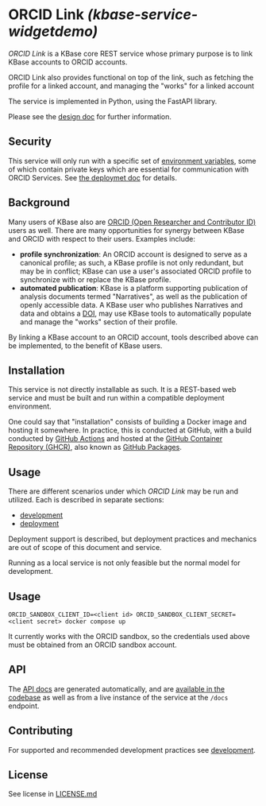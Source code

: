# ORCID Link  _(kbase-service-widgetdemo)_

*ORCID Link* is a KBase core REST service whose primary purpose is to link KBase accounts to ORCID accounts.

ORCID Link also provides functional on top of the link, such as fetching the profile for a linked account, and managing the "works" for a linked account

The service is implemented in Python, using the FastAPI library.

Please see the [design doc](docs/design/design.md) for further information.

## Security

This service will only run with a specific set of [environment variables](docs/operation/deployment.md#environment-variables), some of which contain private keys which are essential for communication with ORCID Services. See [the deploymet doc](docs/operation/deployment.md) for details.

## Background

Many users of KBase also are [ORCID (Open Researcher and Contributor ID)](https://orcid.org) users as well. There are many opportunities for synergy between KBase and ORCID with respect to their users. Examples include:

- **profile synchronization**: An ORCID account is designed to serve as a canonical profile; as such, a KBase profile is not only redundant, but may be in conflict; KBase can use a user's associated ORCID profile to synchronize with or replace the KBase profile.
- **automated publication**: KBase is a platform supporting publication of analysis documents termed "Narratives", as well as the publication of openly accessible data. A KBase user who publishes Narratives and data and obtains a [DOI](https://doi.org), may use KBase tools to automatically populate and manage the "works" section of their profile.

By linking a KBase account to an ORCID account, tools described above can be implemented, to the benefit of KBase users.

## Installation

This service is not directly installable as such. It is a REST-based web service and must be built and run within a compatible deployment environment.

One could say that "installation" consists of building a Docker image and hosting it somewhere. In practice, this is conducted at GitHub, with a build conducted by [GitHub Actions](docs/operation/deployment.md#github-actions) and hosted at the [GitHub Container Repository (GHCR)](https://ghcr.io), also known as [GitHub Packages](https://github.com/features/packages).


## Usage

There are different scenarios under which *ORCID Link* may be run and utilized. Each is described in separate sections:

- [development](docs/development/development.md)
- [deployment](docs/operation/deployment.md)

Deployment support is described, but deployment practices and mechanics are out of scope of this document and service.

Running as a local service is not only feasible but the normal model for development.

## Usage

```shell
ORCID_SANDBOX_CLIENT_ID=<client id> ORCID_SANDBOX_CLIENT_SECRET=<client secret> docker compose up
```

It currently works with the ORCID sandbox, so the credentials used above must be obtained from an ORCID sandbox account.

## API

The [API docs](docs/api/index.md) are generated automatically, and are [available in the codebase](docs/api/index.md) as well as from a live instance of the service at the `/docs` endpoint. 

## Contributing

For supported and recommended development practices see [development](docs/development/development.md).



## License

See license in [LICENSE.md](LICENSE.md)
